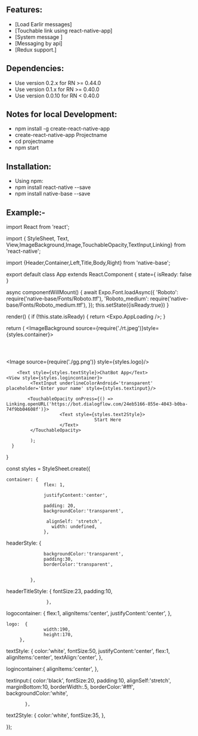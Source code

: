 ##  Features:
* [Load Earlir messages]
* [Touchable link using react-native-app]
* [System message ]
* [Messaging by api]
* [Redux support.]

## Dependencies:
* Use version 0.2.x for RN >= 0.44.0
* Use version 0.1.x for RN >= 0.40.0
* Use version 0.0.10 for RN < 0.40.0

## Notes for local Development:
* npm install -g create-react-native-app
* create-react-native-app Projectname
* cd projectname
* npm start

## Installation:
* Using npm:
* npm install react-native --save
* npm install native-base --save

## Example:-

import React from 'react';

import { StyleSheet, Text, View,ImageBackground,Image,TouchableOpacity,TextInput,Linking} from 'react-native';


import {Header,Container,Left,Title,Body,Right} from 'native-base';


export default class App extends React.Component {
  state={
   isReady: false
 }

 async componentWillMount() {
 await Expo.Font.loadAsync({
   'Roboto': require('native-base/Fonts/Roboto.ttf'),
   'Roboto_medium': require('native-base/Fonts/Roboto_medium.ttf'),
 });
 this.setState({isReady:true})
}



render() {
  if (!this.state.isReady) {
    return <Expo.AppLoading />;
         }


 return (
        <ImageBackground source={require('./rt.jpeg')}style={styles.container}>
        <Container>
             <Header style={styles.headerStyle}>
               <Left>
                 <Body>
                   <Title style={styles.headerTitleStyle}>Online Store</Title>
                 </Body>
              </Left>
            </Header>
         </Container>
  <View style={styles.logocontainer}>
           <Image source={require('./gg.png')} style={styles.logo}/>
  </View>

        <Text style={styles.textStyle}>ChatBot App</Text>
    <View style={styles.logincontainer}>
             <TextInput underlineColorAndroid='transparent' placeholder='Enter your name' style={styles.textinput}/>

            <TouchableOpacity onPress={() => Linking.openURL('https://bot.dialogflow.com/24eb5166-855e-4043-b0ba-74f9bb04608f')}>
                        <Text style={styles.text2Style}>
                                     Start Here
                        </Text>
             </TouchableOpacity>

   </View>
</ImageBackground>

             );
      }
}

 const styles = StyleSheet.create({

    container: {
                  flex: 1,

                  justifyContent:'center',

                  padding: 20,
                  backgroundColor:'transparent',

                   alignSelf: 'stretch',
                     width: undefined,
                  },

 headerStyle: {

                  backgroundColor:'transparent',
                  padding:30,
                  borderColor:'transparent',


             },

 headerTitleStyle: {
                     fontSize:23,
                     padding:10,

                   },

 logocontainer: {
                  flex:1,
                  alignItems:'center',
                  justifyContent:'center',
                },

    logo:  {
                  width:190,
                  height:170,
         },

  textStyle: {
              color:'white',
                fontSize:50,
                justifyContent:'center',
                flex:1,
                alignItems:'center',
                textAlign:'center',
            },

logincontainer:{
                alignItems:'center',
               },

  textinput:{
             color:'black',
             fontSize:20,
             padding:10,
             alignSelf:'stretch',
             marginBottom:10,
             borderWidth:.5,
             borderColor:'#fff',
             backgroundColor:'white',

           },
           
  text2Style: {
            color:'white',
            fontSize:35,
              },





});


